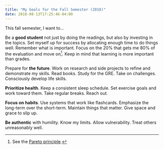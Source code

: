 ```yaml
---
title: "My Goals for the Fall Semester (2018)"
date: 2018-08-13T17:25:46-04:00
---
```


This fall semester, I want to...

Be a **good student** not just by doing the readings, but also by
investing in the topics. Set myself up for success by allocating
enough time to do things well. Remember what is important. Focus on
the 20% that gets me 80% of the evaluation and move on[^pareto]. Keep
in mind that learning is more important than grades.

Prepare for **the future**. Work on research and side projects to
refine and demonstrate my skills. Read books. Study for the GRE. Take
on challenges. Consciously develop life skills.

**Prioritize health**. Keep a consistent sleep schedule. Set exercise
goals and work toward them. Take regular breaks. Reach out.

**Focus on habits**. Use systems that work like flashcards. Emphasize
the long-term over the short-term. Maintain things that matter. Give
space and grace to slip up.

**Be authentic** with humility. Know my limits. Allow vulnerability.
Treat others unreasonably well.

[^pareto]: See the [Pareto principle](https://en.wikipedia.org/wiki/Pareto_principle).
